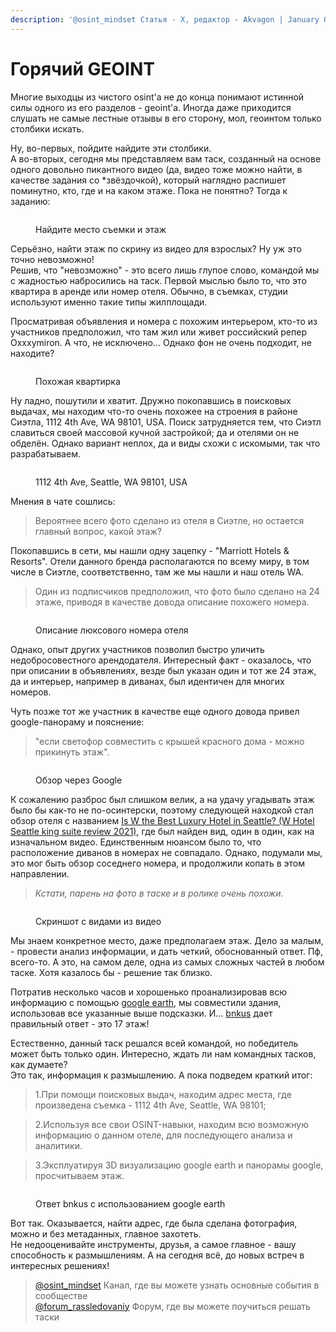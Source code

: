 ```yaml
---
description: '@osint_mindset Статья - X, редактор - Akvagon | January 07, 2023'
---
```


# Горячий GEOINT

Многие выходцы из чистого osint'а не до конца понимают истинной силы одного из его разделов - geoint'а. Иногда даже приходится слушать не самые лестные отзывы в его сторону, мол, геоинтом только столбики искать.

Ну, во-первых, пойдите найдите эти столбики.\
А во-вторых, сегодня мы представляем вам таск, созданный на основе одного довольно пикантного видео (да, видео тоже можно найти, в качестве задания со \*звёздочкой), который наглядно распишет поминутно, кто, где и на каком этаже. Пока не понятно? Тогда к заданию:

<figure><img src="https://telegra.ph/file/e84711431aa1eaa21f630.png" alt=""><figcaption><p>Найдите место съемки и этаж</p></figcaption></figure>

Серьёзно, найти этаж по скрину из видео для взрослых? Ну уж это точно невозможно!\
Решив, что "невозможно" - это всего лишь глупое слово, командой мы с жадностью набросились на таск. Первой мыслью было то, что это квартира в аренде или номер отеля. Обычно, в съемках, студии используют именно такие типы жилплощади.

Просматривая объявления и номера с похожим интерьером, кто-то из участников предположил, что там жил или живет российский репер Oxxxymiron. А что, не исключено... Однако фон не очень подходит, не находите?

<figure><img src="https://telegra.ph/file/c2320f565039e815e420f.png" alt=""><figcaption><p>Похожая квартирка</p></figcaption></figure>

Ну ладно, пошутили и хватит. Дружно покопавшись в поисковых выдачах, мы находим что-то очень похожее на строения в районе Сиэтла, 1112 4th Ave, WA 98101, USA. Поиск затрудняется тем, что Сиэтл славиться своей массовой кучной застройкой; да и отелями он не обделён. Однако вариант неплох, да и виды схожи с искомыми, так что разрабатываем.

<figure><img src="https://telegra.ph/file/a11efa1f195f9ea076fba.png" alt=""><figcaption><p>1112 4th Ave, Seattle, WA 98101, USA</p></figcaption></figure>

Мнения в чате сошлись:

> Вероятнее всего фото сделано из отеля в Сиэтле, но остается главный вопрос, какой этаж?

Покопавшись в сети, мы нашли одну зацепку - "Marriott Hotels & Resorts". Отели данного бренда располагаются по всему миру, в том числе в Сиэтле, соответственно, там же мы нашли и наш отель WA.

> Один из подписчиков предположил, что фото было сделано на 24 этаже, приводя в качестве довода описание похожего номера.

<figure><img src="https://telegra.ph/file/1b45ce261cf4d23a534f6.png" alt=""><figcaption><p>Описание люксового номера отеля</p></figcaption></figure>

Однако, опыт других участников позволил быстро уличить недобросовестного арендодателя. Интересный факт - оказалось, что при описании в объявлениях, везде был указан один и тот же 24 этаж, да и интерьер, например в диванах, был идентичен для многих номеров.

Чуть позже тот же участник в качестве еще одного довода привел google-панораму и пояснение:

> "если светофор совместить с крышей красного дома - можно прикинуть этаж".

<figure><img src="https://telegra.ph/file/4eb34786c0eea919c08a6.png" alt=""><figcaption><p>Обзор через Google</p></figcaption></figure>

К сожалению разброс был слишком велик, а на удачу угадывать этаж было бы как-то не по-осинтерски, поэтому следующей находкой стал обзор отеля с названием [Is W the Best Luxury Hotel in Seattle? (W Hotel Seattle king suite review 2021)](https://www.youtube.com/watch?v=vkLWcroLXLE), где был найден вид, один в один, как на изначальном видео. Единственным нюансом было то, что расположение диванов в номерах не совпадало. Однако, подумали мы, это мог быть обзор соседнего номера, и продолжили копать в этом направлении.

> _Кстати, парень на фото в таске и в ролике очень похожи._

<figure><img src="https://telegra.ph/file/5f50274dd224fe785ac4e.png" alt=""><figcaption><p>Скриншот с видами из видео</p></figcaption></figure>

Мы знаем конкретное место, даже предполагаем этаж. Дело за малым, - провести анализ информации, и дать четкий, обоснованный ответ. Пф, всего-то. А это, на самом деле, одна из самых сложных частей в любом таске. Хотя казалось бы - решение так близко.

Потратив несколько часов и хорошенько проанализировав всю информацию с помощью [google earth](https://earth.google.com/web/search/1112+4th+Ave,+Seattle,+WA+98101/@47.6073832,-122.3336786,97.914561a,684.50697571d,35y,0h,45t,0r/data=CooBGmASWgolMHg1NDkwNmFiMTUwMzlkNGJiOjB4YjkyZTE1ZGY2NjllOGMzZRnmEZK7vs1HQCEBmHz9WpVewCofMTExMiA0dGggQXZlLCBTZWF0dGxlLCBXQSA5ODEwMRgCIAEiJgokCfKjdtAwQUpAEcZmjb0aQEpAGZJyoPfmyipAIU10Uu7EwypAKAI?pli=1), мы совместили здания, использовав все указанные выше подсказки. И... [bnkus](https://t.me/bnkus) дает правильный ответ - это 17 этаж!

Естественно, данный таск решался всей командой, но победитель может быть только один. Интересно, ждать ли нам командных тасков, как думаете?\
Это так, информация к размышлению. А пока подведем краткий итог:

> 1.При помощи поисковых выдач, находим адрес места, где произведена съемка - 1112 4th Ave, Seattle, WA 98101;

> 2.Используя все свои OSINT-навыки, находим всю возможную информацию о данном отеле, для последующего анализа и аналитики.

> 3.Эксплуатируя 3D визуализацию google earth и панорамы google, просчитываем этаж.

<figure><img src="https://telegra.ph/file/266e9fafaa5855e91f3d8.png" alt=""><figcaption><p>Ответ bnkus с использованием google earth</p></figcaption></figure>

Вот так. Оказывается, найти адрес, где была сделана фотография, можно и без метаданных, главное захотеть.\
Не недооценивайте инструменты, друзья, а самое главное - вашу способность к размышлениям. А на сегодня всё, до новых встреч в интересных решениях!

> [@osint\_mindset](https://t.me/osint\_mindset) Канал, где вы можете узнать основные события в сообществе[\
> @forum\_rassledovaniy](https://t.me/+GMxoDCvLO0k0MWRi) Форум, где вы можете поучиться решать таски
